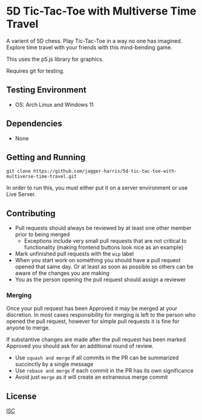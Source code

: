 # 5D Tic-Tac-Toe with Multiverse Time Travel

A varient of 5D chess. Play Tic-Tac-Toe in a way no one has imagined. Explore time travel with your friends with this mind-bending game.

This uses the p5.js library for graphics.

Requires git for testing.

## Testing Environment
* OS: Arch Linux and Windows 11

## Dependencies
* None

## Getting and Running

```shell
git clone https://github.com/jagger-harris/5d-tic-tac-toe-with-multiverse-time-travel.git
```

In order to run this, you must either put it on a server environment or use Live Server.

## Contributing
- Pull requests should always be reviewed by at least one other member prior to being merged
  - Exceptions include very small pull requests that are not critical to functionality (making frontend buttons look nice as an example)
- Mark unfinished pull requests with the `wip` label
- When you start work on something you should have a pull request opened that same day. Or at least as soon as possible so others can be aware of the changes you are making
- You as the person opening the pull request should assign a reviewer

### Merging
Once your pull request has been Approved it may be merged at your discretion. In most cases responsibility for merging is left to the person who opened the pull request, however for simple pull requests it is fine for anyone to merge.

If substantive changes are made after the pull request has been marked Approved you should ask for an additional round of review.

- Use `squash and merge` if all commits in the PR can be summarized succinctly by a single message
- Use `rebase and merge` if each commit in the PR has its own significance
- Avoid just `merge` as it will create an extraneous merge commit

## License
[ISC](https://choosealicense.com/licenses/isc/)
